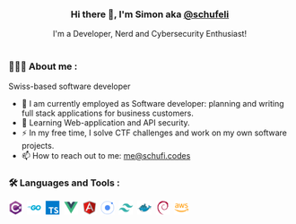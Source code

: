 <div align="center">
  <h3>Hi there 👋, I'm Simon aka <a href="https://github.com/schufeli">@schufeli</a></h3>
  I'm a Developer, Nerd and Cybersecurity Enthusiast!
</div>

<br>

### 👨🏻‍💻 About me :
Swiss-based software developer
- :briefcase: I am currently employed as Software developer: planning and writing full stack applications for business customers.
- :seedling: Learning Web-application and API security.
- :zap: In my free time, I solve CTF challenges and work on my own software projects.
- :mailbox: How to reach out to me: <a href="mailto:me@schufi.codes?subject=Question:">me@schufi.codes</a>

### :hammer_and_wrench: Languages and Tools :
<div>
  <img src="https://github.com/devicons/devicon/blob/master/icons/csharp/csharp-original.svg" title="csharp" alt="csharp-lang" height="25" />&nbsp;
  <img src="https://github.com/devicons/devicon/blob/master/icons/go/go-original-wordmark.svg" title="go" alt="go-lang" height="25" />&nbsp;
  <img src="https://github.com/devicons/devicon/blob/master/icons/typescript/typescript-original.svg" title="typescript" alt="typescript-lang" height="25" />&nbsp;
  <img src="https://github.com/devicons/devicon/blob/master/icons/vuejs/vuejs-original.svg" title="vuejs" alt="vuejs-framework" height="25" />&nbsp;
  <img src="https://github.com/devicons/devicon/blob/master/icons/angularjs/angularjs-original.svg" title="angular" alt="angular-framework" height="25" />&nbsp;
  <img src="https://github.com/devicons/devicon/blob/master/icons/ionic/ionic-original.svg" title="ionic" alt="ionic-framework" height="25" />&nbsp;
  <img src="https://github.com/devicons/devicon/blob/master/icons/tailwindcss/tailwindcss-plain.svg" title="tailwind" alt="tailwind-css" height="25" />&nbsp;
  <img src="https://github.com/devicons/devicon/blob/master/icons/docker/docker-original.svg" title="docker" alt="docker" height="25" />&nbsp;
  <img src="https://github.com/devicons/devicon/blob/master/icons/debian/debian-original.svg" title="debian" alt="debian-os" height="25" />&nbsp;
  <img src="https://github.com/devicons/devicon/blob/master/icons/amazonwebservices/amazonwebservices-plain-wordmark.svg" title="aws" alt="aws" height="25" />&nbsp;  
</div>
